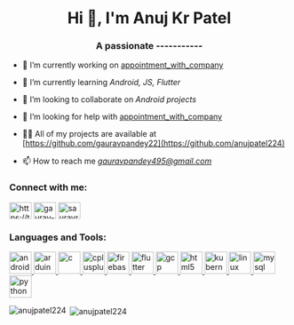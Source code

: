 <h1 align="center">Hi 👋, I'm Anuj Kr Patel</h1>
<h3 align="center">A passionate -----------</h3>



- 🔭 I’m currently working on [appointment_with_company](https://github.com/anujpatel224/appointment_with_company)

- 🌱 I’m currently learning *Android, JS, Flutter*

- 👯 I’m looking to collaborate on *Android projects*

- 🤝 I’m looking for help with [appointment_with_company](https://github.com/anujpatel224/appointment_with_company)

- 👨‍💻 All of my projects are available at [https://github.com/gauravpandey22](https://github.com/anujpatel224)

- 📫 How to reach me *gauravpandey495@gmail.com*

<h3 align="left">Connect with me:</h3>
<p align="left">
<a href="https://twitter.com/https://twitter.com/sauravraa" target="blank"><img align="center" src="https://cdn.jsdelivr.net/npm/simple-icons@3.0.1/icons/twitter.svg" alt="https://twitter.com/sauravraa" height="30" width="40" /></a>
<a href="https://linkedin.com/in/gaurav-pandey-a5b884131" target="blank"><img align="center" src="https://cdn.jsdelivr.net/npm/simple-icons@3.0.1/icons/linkedin.svg" alt="gaurav-pandey-a5b884131" height="30" width="40" /></a>
<a href="https://instagram.com/sauravraa" target="blank"><img align="center" src="https://cdn.jsdelivr.net/npm/simple-icons@3.0.1/icons/instagram.svg" alt="sauravraa" height="30" width="40" /></a>
</p>

<h3 align="left">Languages and Tools:</h3>
<p align="left"> <a href="https://developer.android.com" target="_blank"> <img src="https://devicons.github.io/devicon/devicon.git/icons/android/android-original-wordmark.svg" alt="android" width="40" height="40"/> </a> <a href="https://www.arduino.cc/" target="_blank"> <img src="https://cdn.worldvectorlogo.com/logos/arduino-1.svg" alt="arduino" width="40" height="40"/> </a> <a href="https://www.cprogramming.com/" target="_blank"> <img src="https://devicons.github.io/devicon/devicon.git/icons/c/c-original.svg" alt="c" width="40" height="40"/> </a> <a href="https://www.w3schools.com/cpp/" target="_blank"> <img src="https://devicons.github.io/devicon/devicon.git/icons/cplusplus/cplusplus-original.svg" alt="cplusplus" width="40" height="40"/> </a> <a href="https://firebase.google.com/" target="_blank"> <img src="https://www.vectorlogo.zone/logos/firebase/firebase-icon.svg" alt="firebase" width="40" height="40"/> </a> <a href="https://flutter.dev" target="_blank"> <img src="https://www.vectorlogo.zone/logos/flutterio/flutterio-icon.svg" alt="flutter" width="40" height="40"/> </a> <a href="https://cloud.google.com" target="_blank"> <img src="https://www.vectorlogo.zone/logos/google_cloud/google_cloud-icon.svg" alt="gcp" width="40" height="40"/> </a> <a href="https://www.w3.org/html/" target="_blank"> <img src="https://devicons.github.io/devicon/devicon.git/icons/html5/html5-original-wordmark.svg" alt="html5" width="40" height="40"/> </a> <a href="https://kubernetes.io" target="_blank"> <img src="https://www.vectorlogo.zone/logos/kubernetes/kubernetes-icon.svg" alt="kubernetes" width="40" height="40"/> </a> <a href="https://www.linux.org/" target="_blank"> <img src="https://devicons.github.io/devicon/devicon.git/icons/linux/linux-original.svg" alt="linux" width="40" height="40"/> </a> <a href="https://www.mysql.com/" target="_blank"> <img src="https://devicons.github.io/devicon/devicon.git/icons/mysql/mysql-original-wordmark.svg" alt="mysql" width="40" height="40"/> </a> <a href="https://www.python.org" target="_blank"> <img src="https://devicons.github.io/devicon/devicon.git/icons/python/python-original.svg" alt="python" width="40" height="40"/> </a> </p>

<p><img align="left" src="https://github-readme-stats.vercel.app/api/top-langs?username=anujpatel224&show_icons=true&locale=en&layout=compact" alt="anujpatel224" /></p>

<p>&nbsp;<img align="center" src="https://github-readme-stats.vercel.app/api?username=anujpatel224&show_icons=true&locale=en" alt="anujpatel224" /></p>
